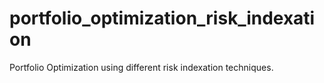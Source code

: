 # portfolio_optimization_risk_indexation
Portfolio Optimization using different risk indexation techniques.
